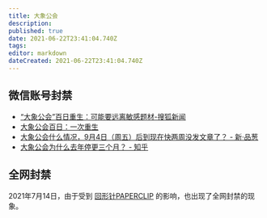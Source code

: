 ```yaml
---
title: 大象公会
description: 
published: true
date: 2021-06-22T23:41:04.740Z
tags: 
editor: markdown
dateCreated: 2021-06-22T23:41:04.740Z
---
```


## 微信账号封禁

+ [“大象公会”百日重生：可能要远离敏感题材-搜狐新闻](https://web.archive.org/web/20210602225352/http://news.sohu.com/20140322/n397041831.shtml)
+ [大象公会百日：一次重生](https://web.archive.org/web/20210622072515/https://www.douban.com/note/345107421/)
+ [大象公会什么情况，9月4日（周五）后到现在快两周没发文章了？ - 新·品葱](https://web.archive.org/web/20210622072217/https://pincong.rocks/question/31097)
+ [大象公会为什么去年停更三个月？ - 知乎](https://web.archive.org/web/20210622051820/https://www.zhihu.com/question/440575137)

## 全网封禁

2021年7月14日，由于受到 [回形针PAPERCLIP](people/回形针PAPERCLIP.md) 的影响，也出现了全网封禁的现象。

